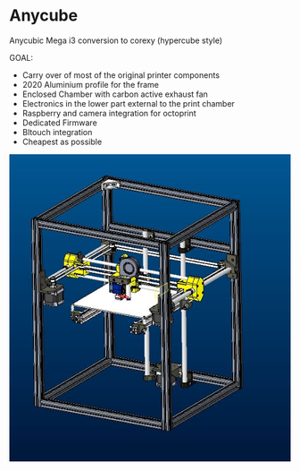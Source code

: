 # Anycube
Anycubic Mega i3 conversion to corexy (hypercube style)

GOAL:
- Carry over of most of the original printer components
- 2020 Aluminium profile for the frame
- Enclosed Chamber with carbon active exhaust fan
- Electronics in the lower part external to the print chamber
- Raspberry and camera integration for octoprint
- Dedicated Firmware
- Bltouch integration
- Cheapest as possible

![Alt text](/CAD/0.1/Anycube_0.1.JPG?raw=true "Optional Title")

